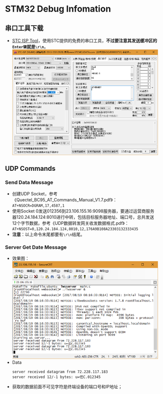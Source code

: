 # STM32 Debug Infomation

## 串口工具下载

* [STC ISP Tool](http://www.stcmcudata.com/STCISP/stc-isp-15xx-v6.86E.zip)，使用STC提供的免费的串口工具，**不过要注意其发送缓冲区的`Enter键`就是`\r\n`**。
  ![../img/STC-ISP.png](../img/STC-ISP.png)

## UDP Commands

### Send Data Message

* 创建UDP Socket，参考《Quectel_BC95_AT_Commands_Manual_V1.7.pdf》：  
  `AT+NSOCR=DGRAM,17,4587,1`
* 使用Socket 0发送012356到23.106.155.16:9098服务器，要通过运营商服务器120.24.184.124:8010进行中转，包括目标服务器地址、端口号，总共发送12个字节数据，参考《UDP数据转发网关收发数据格式.pdf》：  
  `AT+NSOST=0,120.24.184.124,8010,12,176A9B108A23303132333435`
* **注意**：以上命令末尾都要有`\r\n`结尾。

### Server Get Date Message

* 效果图：
  ![../img/VPS_Server_Get_Command_Test_Data.png](../img/VPS_Server_Get_Command_Test_Data.png)
* Data
  ```
  server received datagram from 72.228.117.183
  server received 12/-1 bytes: u=伾C.012345
  ```
* 获取的数据前面不可见字符是终端设备的端口号和IP地址；
